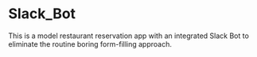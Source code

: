 # Slack_Bot
This is a model restaurant reservation app with an integrated Slack Bot to eliminate the routine boring form-filling approach.
